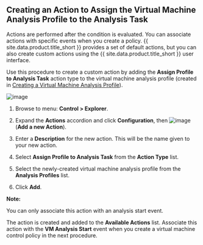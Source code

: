 ## Creating an Action to Assign the Virtual Machine Analysis Profile to the Analysis Task

Actions are performed after the condition is evaluated. You can
associate actions with specific events when you create a policy.
{{ site.data.product.title_short }} provides a set of default actions, but you can also
create custom actions using the {{ site.data.product.title_short }} user interface.

Use this procedure to create a custom action by adding the **Assign
Profile to Analysis Task** action type to the virtual machine analysis
profile (created in [Creating a Virtual Machine Analysis Profile](#creating-a-virtual-machine-analysis-profile)).

![image](../images/create-custom-action.png)

1.  Browse to menu: **Control > Explorer**.

2.  Expand the **Actions** accordion and click
    **Configuration**, then
    ![image](../images/1862.png) (**Add a new Action**).

3.  Enter a **Description** for the new action. This will be the name
    given to your new action.

4.  Select **Assign Profile to Analysis Task** from the **Action Type**
    list.

5.  Select the newly-created virtual machine analysis profile from the
    **Analysis Profiles** list.

6.  Click **Add**.

**Note:**

You can only associate this action with an analysis start event.

The action is created and added to the **Available Actions** list.
Associate this action with the **VM Analysis Start** event when you create a virtual machine control policy in the next procedure.
